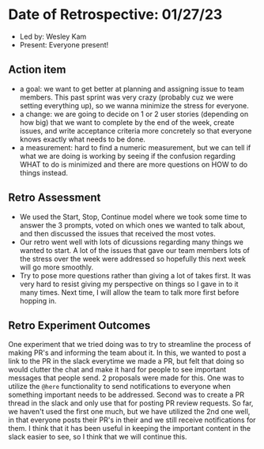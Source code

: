 # Date of Retrospective: 01/27/23

* Led by: Wesley Kam
* Present: Everyone present!

## Action item

* a goal: we want to get better at planning and assigning issue to team members. This past sprint was very crazy (probably cuz we were setting everything up), so we wanna minimize the stress for everyone.
* a change: we are going to decide on 1 or 2 user stories (depending on how big) that we want to complete by the end of the week, create issues, and write acceptance criteria more concretely so that everyone knows exactly what needs to be done.
* a measurement: hard to find a numeric measurement, but we can tell if what we are doing is working by seeing if the confusion regarding WHAT to do is minimized and there are more questions on HOW to do things instead. 

## Retro Assessment

* We used the Start, Stop, Continue model where we took some time to answer the 3 prompts, voted on which ones we wanted to talk about, and then discussed the issues that received the most votes.
* Our retro went well with lots of dicussions regarding many things we wanted to start. A lot of the issues that gave our team members lots of the stress over the week were addressed so hopefully this next week will go more smoothly.
* Try to pose more questions rather than giving a lot of takes first. It was very hard to resist giving my perspective on things so I gave in to it many times. Next time, I will allow the team to talk more first before hopping in.

## Retro Experiment Outcomes
One experiment that we tried doing was to try to streamline the process of making PR's and informing the team about it. In this, we wanted to post a link to the PR in the slack everytime we made a PR, but felt that doing so would clutter the chat and make it hard for people to see important messages that people send. 2 proposals were made for this. One was to utilize the `@here` functionality to send notifications to everyone when something important needs to be addressed. Second was to create a PR thread in the slack and only use that for posting PR review requests. So far, we haven't used the first one much, but we have utilized the 2nd one well, in that everyone posts their PR's in their and we still receive notifications for them. I think that it has been useful in keeping the important content in the slack easier to see, so I think that we will continue this. 
